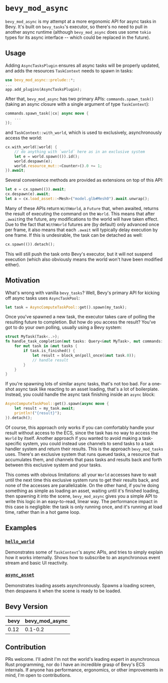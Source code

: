 # `bevy_mod_async`
`bevy_mod_async` is my attempt at a more ergonomic API for async tasks in Bevy. It's built on `bevy_tasks`'s executor, so there's no need to pull in another async runtime (although `bevy_mod_async` does use some `tokio` types for its async interface -- which could be replaced in the future).

## Usage

Adding `AsyncTasksPlugin` ensures all async tasks will be properly updated, and adds the resources `TaskContext` needs to spawn in tasks:
```rs
use bevy_mod_async::prelude::*;
...
app.add_plugins(AsyncTasksPlugin);
```
After that, `bevy_mod_async` has two primary APIs: `commands.spawn_task()` (taking an async closure with a single argument of type `TaskContext`):
```rs
commands.spawn_task(|cx| async move {
    ...
});
```
and `TaskContext::with_world`, which is used to exclusively, asynchronously access the world:
```rs
cx.with_world(|world| {
    // do anything with `world` here as in an exclusive system
    let e = world.spawn(()).id();
    world.despawn(e);
    world.resource_mut::<Counter>().0 += 1;
}).await;
```
Several convenience methods are provided as extensions on top of this API:
```rs
let e = cx.spawn(()).await;
cx.despawn(e).await;
let a = cx.load_asset::<Mesh>("model.glb#Mesh0").await.unwrap();
```
Many of these APIs return `WithWorld`, a `Future` that, when awaited, returns the result of executing the command on the `World`. This means that after `.await`ing the future, any modifications to the world will have taken effect. Due to the fact that `WithWorld` futures are (by default) only advanced once per frame, it also means that each `.await` will typically delay execution by one frame. If this is undesirable, the task can be detached as well:
```rs
cx.spawn(()).detach();
```
This will still push the task onto Bevy's executor, but it will not suspend execution (which also obviously means the world won't have been modified either).

## Motivation

What's wrong with vanilla `bevy_tasks`? Well, Bevy's primary API for kicking off async tasks uses `AsyncTaskPool`:
```rs
let task = AsyncComputeTaskPool::get().spawn(my_task);
```
Once you've spawned a new task, the executor takes care of polling the resulting future to completion. But how do you access the result? You've got to do your own polling, usually using a Bevy system:
```rs
struct MyTask(Task<..>);
fn handle_task_completion(mut tasks: Query<&mut MyTask>, mut commands: Commands) {
    for mut task in &mut tasks {
        if task.is_finished() {
            let result = block_on(poll_once(&mut task.0));
            // handle result
        }
    }
}
```
If you're spawning lots of similar async tasks, that's not too bad. For a one-shot async task like reacting to an asset loading, that's a lot of boilerplate. Instead, you could handle the async task finishing inside an `async` block:
```rs
AsyncComputeTaskPool::get().spawn(async move {
    let result = my_task.await;
    println!("{result}");
}).detach();
```
Of course, this approach only works if you can comfortably handle your result without access to the ECS, since the task has no way to access the `World` by itself. Another approach if you wanted to avoid making a task-specific system, you could instead use channels to send tasks to a task handler system and return their results. This is the approach `bevy_mod_tasks` uses. There's an exclusive system that runs queued tasks, a resource that accumulates them, and channels that pass tasks and results back and forth between this exclusive system and your tasks.

This comes with obvious limitations: all your `World` accesses have to wait until the next time this exclusive system runs to get their results back, and none of the accesses are parallelizable. On the other hand, if you're doing something as simple as loading an asset, waiting until it's finished loading, then spawning it into the scene, `bevy_mod_async` gives you a simple API to write this logic in an easy-to-read, linear way. The performance impact in this case is negligible: the task is only running once, and it's running at load time, rather than in a hot game loop.

## Examples

### [`hello_world`](examples/hello_world.rs)
Demonstrates some of `TaskContext`'s async APIs, and tries to simply explain how it works internally. Shows how to subscribe to an asynchronous event stream and basic UI reactivity.

### [`async_asset`](examples/async_asset.rs)
Demonstrates loading assets asynchronously. Spawns a loading screen, then despawns it when the scene is ready to be loaded.

## Bevy Version

| bevy | bevy_mod_async |
| ---- | -------------- |
| 0.12 | 0.1-0.2        |

## Contribution

PRs welcome. I'll admit I'm not the world's leading expert in asynchronous Rust programming, nor do I have an incredible grasp of Bevy's ECS internals. If anyone has performance, ergonomics, or other improvements in mind, I'm open to contributions.
